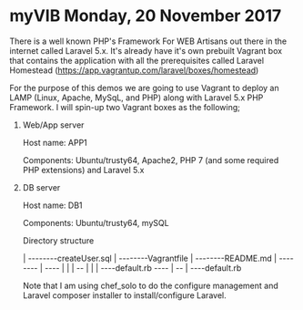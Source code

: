 # myVIB Monday, 20 November 2017
There is a well known PHP's Framework For WEB Artisans out there in the internet called Laravel 5.x. It's already have it's own prebuilt Vagrant box that contains the application with all the prerequisites called Laravel Homestead (https://app.vagrantup.com/laravel/boxes/homestead)


For the purpose of this demos we are going to use Vagrant to deploy an LAMP (Linux, Apache, MySqL, and PHP) along with Laravel 5.x PHP Framework. I will spin-up two Vagrant boxes as the following;

1. Web/App server

	Host name: APP1

	Components: Ubuntu/trusty64, Apache2, PHP 7 (and some required PHP extensions) and Laravel 5.x

2. DB server

	Host name: DB1

	Components: Ubuntu/trusty64, mySQL


	Directory structure

	<myVIB>
	|
	--------createUser.sql
	|
	--------Vagrantfile
	|
	--------README.md
	|
	--------<cookbooks>
	                  |
	                  --<app>--
	                  |       |
	                  |       --<recipes>
	                  |                  |
	                  |                  ----default.rb
	                  --<db>--
	                          |
	                          --<recipes>
	                                    |
	                                    ----default.rb

	Note that I am using chef_solo to do the configure management and Laravel composer installer to install/configure Laravel.
